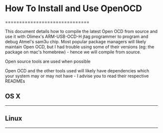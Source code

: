 # How To Install and Use OpenOCD
==============================
<p>This document details how to compile the latest Open OCD from source and use it with Olimex's ARM-USB-OCD-H jtag programmer to program and debug Atmel's sam3u chip.  Most popular package managers will likely maintain Open OCD, but I had trouble using some of their versions (eg: the package on mac's homebrew) - hence we will compile from source.</p>
<p>Open source tools are used when possible</p>
<p>Open OCD and the other tools used will likely have dependencies which your system may or may not have - I advise you to read their respective READMEs</p>

## OS X
____



## Linux
_____

